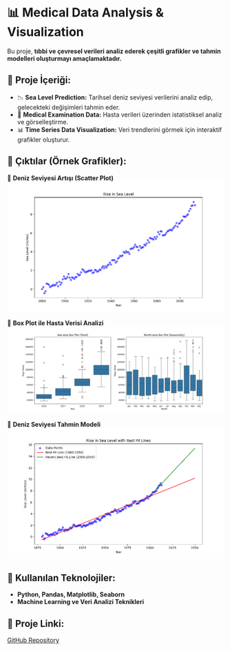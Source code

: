 # 📊 Medical Data Analysis & Visualization

Bu proje, **tıbbi ve çevresel verileri analiz ederek çeşitli grafikler ve tahmin modelleri oluşturmayı amaçlamaktadır.**  

## 📌 Proje İçeriği:
- 📉 **Sea Level Prediction:** Tarihsel deniz seviyesi verilerini analiz edip, gelecekteki değişimleri tahmin eder.  
- 🏥 **Medical Examination Data:** Hasta verileri üzerinden istatistiksel analiz ve görselleştirme.  
- 📊 **Time Series Data Visualization:** Veri trendlerini görmek için interaktif grafikler oluşturur.  

## 📂 Çıktılar (Örnek Grafikler):
📌 **Deniz Seviyesi Artışı (Scatter Plot)**  
![Sea Level](scatter_plot.png)  

📌 **Box Plot ile Hasta Verisi Analizi**  
![Box Plot](box_plot.png)  

📌 **Deniz Seviyesi Tahmin Modeli**  
![Sea Level Prediction](sea_level_prediction.png)  

## 🔧 Kullanılan Teknolojiler:
- **Python, Pandas, Matplotlib, Seaborn**  
- **Machine Learning ve Veri Analizi Teknikleri**  

## 🔗 Proje Linki:
[GitHub Repository](https://github.com/cumute16/medical_data_project)
